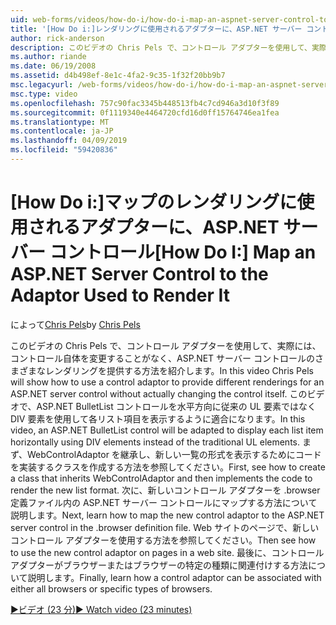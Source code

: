 ```yaml
---
uid: web-forms/videos/how-do-i/how-do-i-map-an-aspnet-server-control-to-the-adaptor-used-to-render-it
title: '[How Do i:]レンダリングに使用されるアダプターに、ASP.NET サーバー コントロールをマップ |Microsoft Docs'
author: rick-anderson
description: このビデオの Chris Pels で、コントロール アダプターを使用して、実際には、c を変更することがなく、ASP.NET サーバー コントロールのさまざまなレンダリングを提供する方法を紹介しています.
ms.author: riande
ms.date: 06/19/2008
ms.assetid: d4b498ef-8e1c-4fa2-9c35-1f32f20bb9b7
msc.legacyurl: /web-forms/videos/how-do-i/how-do-i-map-an-aspnet-server-control-to-the-adaptor-used-to-render-it
msc.type: video
ms.openlocfilehash: 757c90fac3345b448513fb4c7cd946a3d10f3f89
ms.sourcegitcommit: 0f1119340e4464720cfd16d0ff15764746ea1fea
ms.translationtype: MT
ms.contentlocale: ja-JP
ms.lasthandoff: 04/09/2019
ms.locfileid: "59420836"
---
```

# <a name="how-do-i-map-an-aspnet-server-control-to-the-adaptor-used-to-render-it"></a><span data-ttu-id="cf65b-103">[How Do i:]マップのレンダリングに使用されるアダプターに、ASP.NET サーバー コントロール</span><span class="sxs-lookup"><span data-stu-id="cf65b-103">[How Do I:] Map an ASP.NET Server Control to the Adaptor Used to Render It</span></span>

<span data-ttu-id="cf65b-104">によって[Chris Pels](https://twitter.com/chrispels)</span><span class="sxs-lookup"><span data-stu-id="cf65b-104">by [Chris Pels](https://twitter.com/chrispels)</span></span>

<span data-ttu-id="cf65b-105">このビデオの Chris Pels で、コントロール アダプターを使用して、実際には、コントロール自体を変更することがなく、ASP.NET サーバー コントロールのさまざまなレンダリングを提供する方法を紹介します。</span><span class="sxs-lookup"><span data-stu-id="cf65b-105">In this video Chris Pels will show how to use a control adaptor to provide different renderings for an ASP.NET server control without actually changing the control itself.</span></span> <span data-ttu-id="cf65b-106">このビデオで、ASP.NET BulletList コントロールを水平方向に従来の UL 要素ではなく DIV 要素を使用して各リスト項目を表示するように適合になります。</span><span class="sxs-lookup"><span data-stu-id="cf65b-106">In this video, an ASP.NET BulletList control will be adapted to display each list item horizontally using DIV elements instead of the traditional UL elements.</span></span> <span data-ttu-id="cf65b-107">まず、WebControlAdaptor を継承し、新しい一覧の形式を表示するためにコードを実装するクラスを作成する方法を参照してください。</span><span class="sxs-lookup"><span data-stu-id="cf65b-107">First, see how to create a class that inherits WebControlAdaptor and then implements the code to render the new list format.</span></span> <span data-ttu-id="cf65b-108">次に、新しいコントロール アダプターを .browser 定義ファイル内の ASP.NET サーバー コントロールにマップする方法について説明します。</span><span class="sxs-lookup"><span data-stu-id="cf65b-108">Next, learn how to map the new control adaptor to the ASP.NET server control in the .browser definition file.</span></span> <span data-ttu-id="cf65b-109">Web サイトのページで、新しいコントロール アダプターを使用する方法を参照してください。</span><span class="sxs-lookup"><span data-stu-id="cf65b-109">Then see how to use the new control adaptor on pages in a web site.</span></span> <span data-ttu-id="cf65b-110">最後に、コントロール アダプターがブラウザーまたはブラウザーの特定の種類に関連付けする方法について説明します。</span><span class="sxs-lookup"><span data-stu-id="cf65b-110">Finally, learn how a control adaptor can be associated with either all browsers or specific types of browsers.</span></span>

[<span data-ttu-id="cf65b-111">&#9654;ビデオ (23 分)</span><span class="sxs-lookup"><span data-stu-id="cf65b-111">&#9654; Watch video (23 minutes)</span></span>](https://channel9.msdn.com/Blogs/ASP-NET-Site-Videos/how-do-i-map-an-aspnet-server-control-to-the-adaptor-used-to-render-it)

